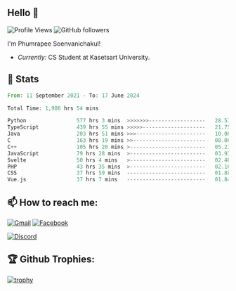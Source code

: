 
<h2>Hello 👋</h2> 

![Profile Views](https://komarev.com/ghpvc/?username=Homiez09&label=Profile%20views&color=0e75b6&style=flat)
![GitHub followers](https://img.shields.io/github/followers/HomieZ09.svg?style=social&label=Follow)


I'm Phumrapee Soenvanichakul!

- <i>Currently:</i> CS Student at Kasetsart University.

<h2>👀 Stats</h2>

<!--START_SECTION:waka-->

```rust
From: 11 September 2021 - To: 17 June 2024

Total Time: 1,986 hrs 54 mins

Python                577 hrs 3 mins  >>>>>>>------------------   28.53 %
TypeScript            439 hrs 55 mins >>>>>--------------------   21.75 %
Java                  203 hrs 51 mins >>>----------------------   10.08 %
C                     163 hrs 19 mins >>-----------------------   08.08 %
C++                   105 hrs 20 mins >------------------------   05.21 %
JavaScript            79 hrs 28 mins  >------------------------   03.93 %
Svelte                50 hrs 4 mins   >------------------------   02.48 %
PHP                   43 hrs 35 mins  >------------------------   02.16 %
CSS                   37 hrs 59 mins  -------------------------   01.88 %
Vue.js                37 hrs 7 mins   -------------------------   01.84 %
```

<!--END_SECTION:waka-->

<h2>📫 How to reach me:</h2>

<a href="mailto:phumrapeesoen1@gmail.com">![Gmail](https://img.shields.io/badge/Gmail-D14836?style=for-the-badge&logo=gmail&logoColor=white)</a> 
<a href="https://web.facebook.com/phumrapee.soenvanichakul.3/">![Facebook](https://img.shields.io/badge/Facebook-4267B2?style=for-the-badge&logo=facebook&logoColor=white)</a>

<a href="https://discord.gg/EWnAEUtFVm">![Discord](https://discord.c99.nl/widget/theme-1/297740667784921089.png)</a> 

<h2>🏆 Github Trophies:</h2>

[![trophy](https://github-profile-trophy.vercel.app/?username=Homiez09&theme=discord&row=1)](https://github.com/ryo-ma/github-profile-trophy)
